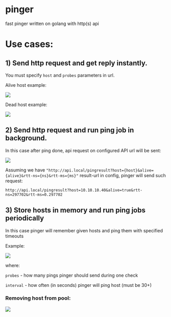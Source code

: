 # pinger
fast pinger written on golang with http(s) api


# Use cases:

## 1) Send http request and get reply instantly.
You must specify `host` and `probes` parameters in url.

Alive host example:

![](https://i.imgur.com/eTunkEm.png)

Dead host example:

![](https://i.imgur.com/T9Mkaxb.png)


## 2) Send http request and run ping job in background.
In this case after ping done, api request on configured API url will be sent:

![](https://i.imgur.com/BZDt2wO.png)

Assuming we have `"http://api.local/pingresult?host={host}&alive={alive}&rtt-ns={ns}&rtt-ms={ms}"` result-url in config, pinger will send such request:

`http://api.local/pingresult?host=10.10.10.40&alive=true&rtt-ns=297702&rtt-ms=0.297702`


## 3) Store hosts in memory and run ping jobs periodically
In this case pinger will remember given hosts and ping them with specified timeouts

Example:

![](https://i.imgur.com/sAJPCSj.png)

where:

`probes` - how many pings pinger should send during one check

`interval` - how often (in seconds) pinger will ping host (must be 30+)

### Removing host from pool:

![](https://i.imgur.com/gxIJtmX.png)

